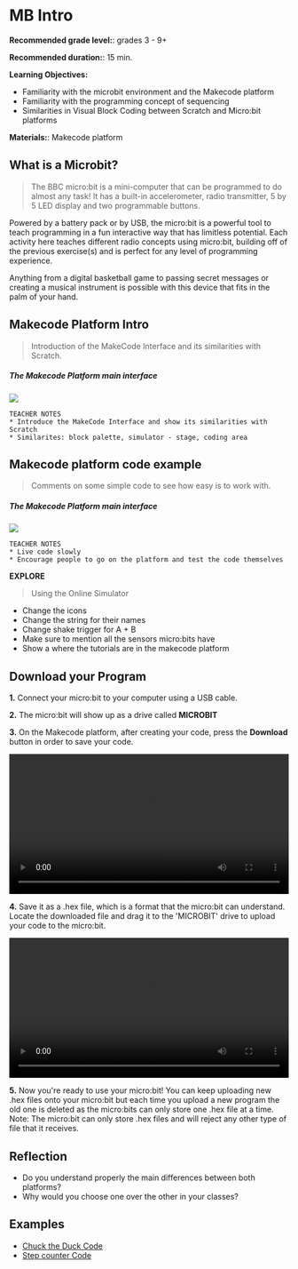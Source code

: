 
# MB Intro

**Recommended grade level:**: grades 3 - 9+

**Recommended duration:**: 15 min.

**Learning Objectives:**
* Familiarity with the microbit environment and the Makecode platform
* Familiarity with the programming concept of sequencing 
* Similarities in Visual Block Coding between Scratch and Micro:bit platforms


**Materials:**: Makecode platform

## What is a Microbit?
>The BBC micro:bit is a mini-computer that can be programmed to do almost any task! It has a built-in accelerometer, radio transmitter, 5 by 5 LED display and two programmable buttons. 

Powered by a battery pack or by USB, the micro:bit is a powerful tool to teach programming in a fun interactive way that has limitless potential. Each activity here teaches different radio concepts using micro:bit, building off of the previous exercise(s) and is perfect for any level of programming experience.

Anything from a digital basketball game to passing secret messages or creating a musical instrument is possible with this device that fits in the palm of your hand.



## Makecode Platform Intro
> Introduction of the MakeCode Interface and its similarities with Scratch.

##### The Makecode Platform main interface
![](/assets/images/pm-mb0/mb0-1.png)

    TEACHER NOTES
    * Introduce the MakeCode Interface and show its similarities with Scratch
    * Similarites: block palette, simulator - stage, coding area

## Makecode platform code example
> Comments on some simple code to see how easy is to work with.

##### The Makecode Platform main interface
![](/assets/images/pm-mb0/mb0-2.png)

    TEACHER NOTES
    * Live code slowly
    * Encourage people to go on the platform and test the code themselves

**EXPLORE** 
> Using the Online Simulator

* Change the icons 
* Change the string for their names 
* Change shake trigger for A + B
* Make sure to mention all the sensors micro:bits have
* Show a where the tutorials are in the makecode platform 

## Download your Program
**1.** Connect your micro:bit to your computer using a USB cable.

**2.** The micro:bit will show up as a drive called **MICROBIT**

**3.** On the Makecode platform, after creating your code, press the **Download** button in order to save your code.
	
<video width="100%" height="" controls>
    <source src="/assets/images/videos/A.mp4" type="video/mp4">
</video>

**4.** Save it as a .hex file, which is a format that the micro:bit can understand.
Locate the downloaded file and drag it to the 'MICROBIT' drive to upload your code to the micro:bit.

<video width="100%" height="" controls>
    <source src="/assets/images/videos/B.mp4" type="video/mp4">
</video>

**5.** Now you're ready to use your micro:bit! You can keep uploading new .hex files onto your micro:bit but each time you upload a new program the old one is deleted as the micro:bits can only store one .hex file at a time.
Note: The micro:bit can only store .hex files and will reject any other type of file that it receives.



## Reflection
* Do you understand properly the main differences between both platforms?
* Why would you choose one over the other in your classes?


## Examples 
* [Chuck the Duck Code](https://makecode.microbit.org/_hVzKRPEcLRFf)
* [Step counter Code](https://makecode.microbit.org/_czqim101dc2a)

